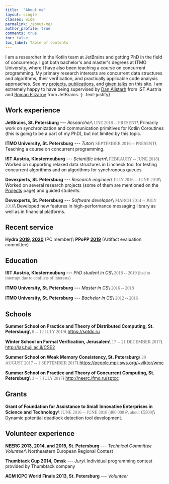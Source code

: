 ```yaml
---
title:  "About me"
layout: single
classes: wide
permalink: /about-me/
author_profile: true
comments: true
toc: false
toc_label: Table of contents
---
```


<style>
.date {
  color: dimgray;
  font-family: 'Proxima Nova';
}
</style>

I am a researcher in the Kotlin team at JetBrains and getting PhD in the field of concurrency. I got both bachelor's and master's degrees at ITMO University, where I have also been teaching a course on concurrent programming. My primary research interests are concurrent data structures and algorithms, their verification, and practically applicable code analysis approaches. See my [projects](/projects), [publications](/publications), and [given talks](/talks) on this site. I am extremely happy to have being supervised by [Dan Alistarh](https://people.csail.mit.edu/alistarh/) from IST Austria and [Roman Elizarov](https://www.linkedin.com/in/relizarov) from JetBrains.
{: .text-justify}


## Work experience
**JetBrains, St. Petersburg** --- *Researcher*\\
<span class="date">UNE 2018 -- PRESENT</span>\\
Primarily work on synchronization and communication primitives for Kotlin Coroutines (this is going to be a part of my PhD), but not limited by this topic. 

**ITMO University, St. Petersburg** --- *Tutor*\\
<span class="date">SEPTEMBER 2016 -- PRESENT</span>\\
Teaching a course on concurrent programming.

**IST Austria, Klosterneuburg** --- *Scientific intern*\\
<span class="date">FEBRAURY -- JUNE 2018</span>\\
Worked on supporting relaxed data structures in Lincheck tool for testing concurrent algorithms and on algorithms for synchronous queues.

**Devexperts,  St. Petersburg** --- *Research engineer*\\
<span class="date">JULY 2016 -- JUNE 2018</span>\\
Worked on several research projects (some of them are mentioned on the [Projects](/projects) page) and guided students.

**Devexperts,  St. Petersburg** --- *Software developer*\\
<span class="date">MARCH 2014 -- JULY 2016</span>\\
Developed new features in high-performance messaging library as well as in financial platforms.


## Recent service
**Hydra [2019](https://2019.hydraconf.com/), [2020](https://hydraconf.com/)** (PC member)\\
**PPoPP [2019](https://ppopp19.sigplan.org/)** (Artifact evaluation committee)

## Education
**IST Austria, Klosterneuburg** --- *PhD student in CS*\\
<span class="date">2018 -- 2019 (had to interrupt due to conflicts of interests)</span>

**ITMO University, St. Petersburg** --- *Master in CS*\\
<span class="date">2016 -- 2018</span>

**ITMO University, St. Petersburg** --- *Bachelor in CS*\\
<span class="date">2012 -- 2016</span>


## Schools
**Summer School on Practice and Theory of Distributed Computing, St. Petersburg**\\
<span class="date">8 -- 12 JULY 2019</span>\\
<https://sptdc.ru>

**Winter School on Formal Verification, Jerusalem**\\
<span class="date">17 -- 21 DECEMBER 2017</span>\\
<http://ias.huji.ac.il/CSE2>

**Summer School on Weak Memory Consistency, St. Petersburg**\\
<span class="date">28 AUGUST 2017 -- 1 SEPTEMBER 2017</span>\\
<https://people.mpi-sws.org/~viktor/wmc>

**Summer School on Practice and Theory of Concurrent Computing, St. Petersburg**\\
<span class="date">3 -- 7 JULY 2017</span>\\
<http://neerc.ifmo.ru/sptcc>

## Grants
**Grant of Foundation for Assistance to Small Innovative Enterprises in Science and Technology**\\
<span class="date">JUNE 2016 -- JUNE 2018 (400 000 ₽, about €5500)</span>\\
Dynamic potential deadlock detection tool development.


## Volunteer experience
**NEERC 2013, 2014, and 2015, St. Petersburg** --- *Technical Committee Volunteer*\\
Northeastern European Regional Contest

**Thumbtack Cup 2014, Omsk** --- *Jury*\\
Individual programming contest provided by Thumbtack company

**ACM ICPC World Finals 2013, St. Petersburg** --- *Volunteer*